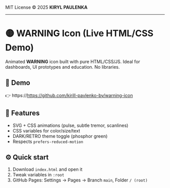 MIT License © 2025 **KIRYL PAULENKA**

---

# 🟡 WARNING Icon (Live HTML/CSS Demo)

Animated **WARNING** icon built with pure HTML/CSS/JS.
Ideal for dashboards, UI prototypes and education. No libraries.

## 🚀 Demo
👉 https://https://github.com/kirill-pavlenko-by/warning-icon

## 🎨 Features
- SVG + CSS animations (pulse, subtle tremor, scanlines)
- CSS variables for color/size/text
- DARK/RETRO theme toggle (phosphor green)
- Respects `prefers-reduced-motion`

## ⚙️ Quick start
1) Download `index.html` and open it  
2) Tweak variables in `:root`  
3) GitHub Pages: Settings → Pages → Branch `main`, Folder `/ (root)`
